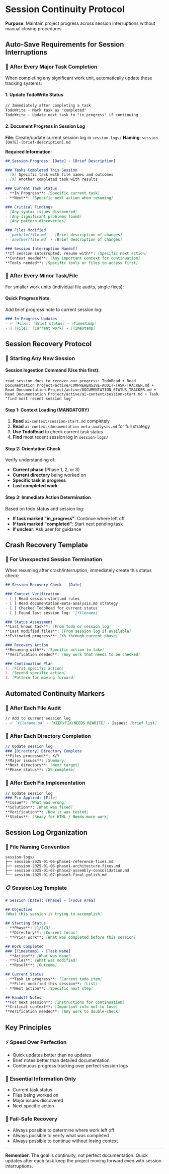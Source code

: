 # Session Continuity Protocol

**Purpose**: Maintain project progress across session interruptions without manual closing procedures

## Auto-Save Requirements for Session Interruptions

### 🔄 **After Every Major Task Completion**
When completing any significant work unit, automatically update these tracking systems:

#### 1. Update TodoWrite Status
```markdown
// Immediately after completing a task
TodoWrite - Mark task as "completed"
TodoWrite - Update next task to "in_progress" if continuing
```

#### 2. Document Progress in Session Log
**File**: Create/update current session log in `session-logs/`
**Naming**: `session-[DATE]-[brief-description].md`

**Required Information**:
```markdown
## Session Progress: [Date] - [Brief Description]

### Tasks Completed This Session
- [X] Specific task with file names and outcomes
- [X] Another completed task with results

### Current Task Status  
- **In Progress**: [Specific current task]
- **Next**: [Specific next action when resuming]

### Critical Findings
- [Any syntax issues discovered]
- [Any significant problems found]
- [Any pattern discoveries]

### Files Modified
- `path/to/file.md` - [Brief description of changes]
- `another/file.md` - [Brief description of changes]

### Session Interruption Handoff
**If session interrupted, resume with**: [Specific next action]
**Context needed**: [Any important context for continuation]
**Tools needed**: [Specific tools or files to access first]
```

### 🔄 **After Every Minor Task/File**
For smaller work units (individual file audits, single fixes):

#### Quick Progress Note
Add brief progress note to current session log:
```markdown
### In-Progress Updates
- ✅ [File]: [Brief status] - [Timestamp]
- 🔄 [File]: [Current work] - [Timestamp]
```

## Session Recovery Protocol

### 🚀 **Starting Any New Session**

#### Session Ingestion Command (Use this first):
```
read session docs to recover our progress: TodoRead + Read Documentation Project/active/COMPREHENSIVE-AUDIT-TASK-TRACKER.md + Read Documentation Project/active/DOCUMENTATION_STATUS_TRACKER.md + Read Documentation Project/active/ai-context/session-start.md + Task "find most recent session log"
```

#### Step 1: Context Loading (MANDATORY)
1. **Read** `ai-context/session-start.md` completely
2. **Read** `ai-context/documentation-meta-analysis.md` for full strategy
3. **Use TodoRead** to check current task status
4. **Find** most recent session log in `session-logs/`

#### Step 2: Orientation Check
Verify understanding of:
- **Current phase** (Phase 1, 2, or 3)
- **Current directory** being worked on
- **Specific task in progress**
- **Last completed work**

#### Step 3: Immediate Action Determination
Based on todo status and session log:
- **If task marked "in_progress"**: Continue where left off
- **If task marked "completed"**: Start next pending task
- **If unclear**: Ask user for guidance

## Crash Recovery Template

### 🔧 **For Unexpected Session Termination**

When resuming after crash/interruption, immediately create this status check:

```markdown
## Session Recovery Check - [Date]

### Context Verification
- [ ] Read session-start.md rules
- [ ] Read documentation-meta-analysis.md strategy  
- [ ] Checked TodoRead for current status
- [ ] Found last session log: `[filename]`

### Status Assessment
**Last known task**: [From todo or session log]
**Last modified files**: [From session log if available]
**Estimated progress**: [X% through current phase]

### Recovery Action
**Resuming with**: [Specific action to take]
**Verification needed**: [Any work that needs to be checked]

### Continuation Plan
1. [First specific action]
2. [Second specific action]  
3. [Pattern for moving forward]
```

## Automated Continuity Markers

### 📍 **After Each File Audit**
```markdown
// Add to current session log
- ✅ `filename.md` - [KEEP/FIX/NEEDS_REWRITE] - Issues: [brief list]
```

### 📍 **After Each Directory Completion**
```markdown
// Update session log
### [Directory] Directory Complete
**Files processed**: X/Y
**Major issues**: [Summary]
**Next directory**: [Next target]
**Phase status**: [X% complete]
```

### 📍 **After Each Fix Implementation**
```markdown
// Update session log  
### Fix Applied: [File]
**Issue**: [What was wrong]
**Solution**: [What was fixed]
**Verification**: [How it was tested]
**Status**: [Ready for HTML / Needs more work]
```

## Session Log Organization

### 📂 **File Naming Convention**
```
session-logs/
├── session-2025-01-06-phase1-reference-fixes.md
├── session-2025-01-06-phase1-architecture-fixes.md  
├── session-2025-01-07-phase2-assembly-consolidation.md
└── session-2025-01-07-phase3-final-polish.md
```

### 📋 **Session Log Template**
```markdown
# Session [Date]: [Phase] - [Focus Area]

## Objective
[What this session is trying to accomplish]

## Starting Status
- **Phase**: [1/2/3]  
- **Directory**: [Current focus]
- **Prior work**: [What was completed before this session]

## Work Completed
### [Timestamp] - [Task Name]
- **Action**: [What was done]
- **Files**: [What was modified]
- **Result**: [Outcome]

## Current Status
- **Task in progress**: [Current todo item]
- **Files modified this session**: [List]
- **Next action**: [Specific next step]

## Handoff Notes
**For next session**: [Instructions for continuation]
**Critical context**: [Important info not to lose]
**Verification needed**: [Any work to double-check]
```

## Key Principles

### ⚡ **Speed Over Perfection**
- Quick updates better than no updates
- Brief notes better than detailed documentation  
- Continuous progress tracking over perfect session logs

### 🎯 **Essential Information Only**
- Current task status
- Files being worked on
- Major issues discovered
- Next specific action

### 🔄 **Fail-Safe Recovery**
- Always possible to determine where work left off
- Always possible to verify what was completed
- Always possible to continue without losing context

---

**Remember**: The goal is continuity, not perfect documentation. Quick updates after each task keep the project moving forward even with session interruptions.